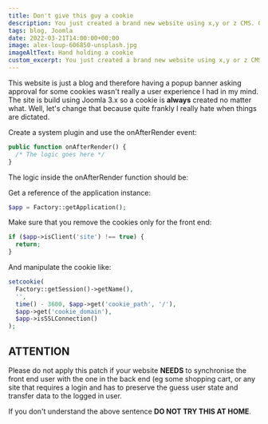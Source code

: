 ```yaml
---
title: Don't give this guy a cookie
description: You just created a brand new website using x,y or z CMS. Great, well done. Now ask youself if is this website is breaking any of the EU laws (hint probably it does).
tags: blog, Joomla
date: 2022-03-21T14:00:00+00:00
image: alex-loup-606850-unsplash.jpg
imageAltText: Hand holding a cookie
custom_excerpt: You just created a brand new website using x,y or z CMS. Great, well done. Now ask youself if is this website is breaking any of the EU laws (hint probably it does).
---
```

This website is just a blog and therefore having a popup banner asking approval for some cookies wasn't really a user experience I had in my mind. The site is build using Joomla 3.x so a cookie is **always** created no matter what. Well, let's change that because quite frankly I really hate when things are dictated.

 Create a system plugin and use the onAfterRender event:


```php
public function onAfterRender() {
  /* The logic goes here */
}
```


The logic inside the onAfterRender function should be:

Get a reference of the application instance:

```php
$app = Factory::getApplication();
```

Make sure that you remove the cookies only for the front end:

```php
if ($app->isClient('site') !== true) {
  return;
}
```

And manipulate the cookie like:

```php
setcookie(
  Factory::getSession()->getName(),
  '',
  time() - 3600, $app->get('cookie_path', '/'),
  $app->get('cookie_domain'),
  $app->isSSLConnection()
);
```

ATTENTION
---------

Please do not apply this patch if your website **NEEDS** to synchronise the front end user with the one in the back end (eg some shopping cart, or any site that requires a login and has to preserve the guess user state and transfer data to the logged in user.

If you don't understand the above sentence **DO NOT TRY THIS AT HOME**.
